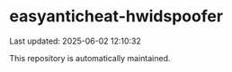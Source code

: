 # easyanticheat-hwidspoofer

Last updated: 2025-06-02 12:10:32

This repository is automatically maintained.

